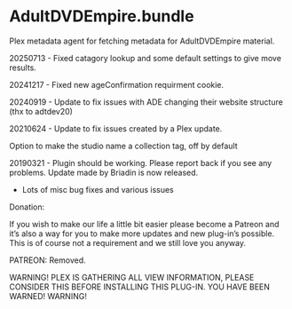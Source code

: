 # AdultDVDEmpire.bundle
Plex metadata agent for fetching metadata for AdultDVDEmpire material.

20250713 - Fixed catagory lookup and some default settings to give move results.

20241217 - Fixed new ageConfirmation requirment cookie.

20240919 - Update to fix issues with ADE changing their website structure (thx to adtdev20)

20210624 - Update to fix issues created by a Plex update.

Option to make the studio name a collection tag, off by default

20190321 - Plugin should be working. Please report back if you see any problems. Update made by Briadin is now released.

- Lots of misc bug fixes and various issues
    
Donation:

If you wish to make our life a little bit easier please become a Patreon and it’s also a way for you to make more updates and new plug-in’s possible. This is of course not a requirement and we still love you anyway.

PATREON: Removed.

WARNING!
PLEX IS GATHERING ALL VIEW INFORMATION, PLEASE CONSIDER THIS BEFORE INSTALLING THIS PLUG-IN. YOU HAVE BEEN WARNED!
WARNING!
